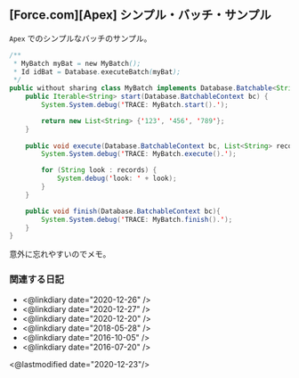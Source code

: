 ## [Force.com][Apex] シンプル・バッチ・サンプル

`Apex` でのシンプルなバッチのサンプル。

```java
/**
 * MyBatch myBat = new MyBatch();
 * Id idBat = Database.executeBatch(myBat);
 */
public without sharing class MyBatch implements Database.Batchable<String> {
    public Iterable<String> start(Database.BatchableContext bc) {
        System.System.debug('TRACE: MyBatch.start().');

        return new List<String> {'123', '456', '789'};
    }
    
    public void execute(Database.BatchableContext bc, List<String> records){
        System.System.debug('TRACE: MyBatch.execute().');

        for (String look : records) {
            System.debug('look: ' + look);
        }
    }

    public void finish(Database.BatchableContext bc){
        System.System.debug('TRACE: MyBatch.finish().');
    }
}
```

意外に忘れやすいのでメモ。

### 関連する日記

- <@linkdiary date="2020-12-26" />
- <@linkdiary date="2020-12-27" />
- <@linkdiary date="2020-12-20" />
- <@linkdiary date="2018-05-28" />
- <@linkdiary date="2016-10-05" />
- <@linkdiary date="2016-07-20" />

<@lastmodified date="2020-12-23"/>
